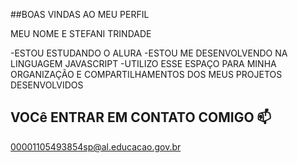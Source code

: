 ##BOAS VINDAS AO MEU PERFIL

MEU NOME E STEFANI TRINDADE

-ESTOU ESTUDANDO O ALURA 
-ESTOU ME DESENVOLVENDO NA LINGUAGEM JAVASCRIPT
-UTILIZO ESSE ESPAÇO PARA MINHA ORGANIZAÇÃO E COMPARTILHAMENTOS DOS MEUS PROJETOS DESENVOLVIDOS 

## VOCê  ENTRAR EM CONTATO COMIGO 📫

00001105493854sp@al.educacao.gov.br
